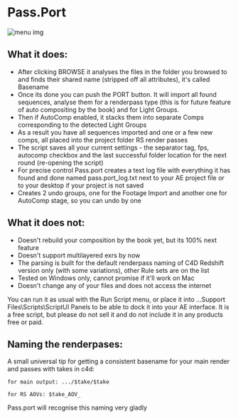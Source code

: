 # Pass.Port
![menu img](https://i.imgur.com/zzlOsnc.png "Pass.Port interface")

 ## What it does:
* After clicking BROWSE it analyses the files in the folder you browsed to and finds their shared name (stripped off all attributes), it's called Basename
* Once its done you can push the PORT button. It will import all found sequences, analyse them for a renderpass type (this is for future feature of auto compositing by the book) and for Light Groups. 
* Then if AutoComp enabled, it stacks them into separate Comps corresponding to the detected Light Groups
* As a result you have all sequences imported and one or a few new comps, all placed into the project folder RS render passes
* The script saves all your current settings - the separator tag, fps, autocomp checkbox and the last successful folder location for the next round (re-opening the script)
* For precise control Pass.port creates a text log file with everything it has found and done named pass.port_log.txt next to your AE project file or to your desktop if your project is not saved
* Creates 2 undo groups, one for the Footage Import and another one for AutoComp stage, so you can undo by one

## What it does not:
* Doesn't rebuild your composition by the book yet, but its 100% next feature
* Doesn't support multilayered exrs by now
* The parsing is built for the default renderpass naming of C4D Redshift version only (with some variations), other Rule sets are on the list
* Tested on Windows only, cannot promise if it'll work on Mac
* Doesn't change any of your files and does not access the internet

You can run it as usual with the Run Script menu, or place it into ...Support Files\Scripts\ScriptUI Panels to be able to dock it into your AE interface. It is a free script, but please do not sell it and do not include it in any products free or paid.

## Naming the renderpases:
A small universal tip for getting a consistent basename for your main render and passes with takes in c4d:

`for main output: .../$take/$take`

`for RS AOVs: $take_AOV_`

Pass.port will recognise this naming very gladly